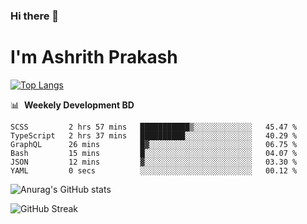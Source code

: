 ### Hi there 👋
# I'm Ashrith Prakash

[![Top Langs](https://github-readme-stats.vercel.app/api/top-langs/?username=xxcheckmatexx&count_private=true&include_all_commits=true&show_icons=true&line_height=20&title_color=FFFFFF&icon_color=FFFFFF&text_color=FFFFFF&bg_color=0D1117&langs_count=8)](https://github.com/anuraghazra/github-readme-stats)

📊 &nbsp;**Weekely Development BD**

<!--START_SECTION:waka-->

```text
SCSS         2 hrs 57 mins   ███████████▒░░░░░░░░░░░░░   45.47 %
TypeScript   2 hrs 37 mins   ██████████░░░░░░░░░░░░░░░   40.29 %
GraphQL      26 mins         █▓░░░░░░░░░░░░░░░░░░░░░░░   06.75 %
Bash         15 mins         █░░░░░░░░░░░░░░░░░░░░░░░░   04.07 %
JSON         12 mins         ▓░░░░░░░░░░░░░░░░░░░░░░░░   03.30 %
YAML         0 secs          ░░░░░░░░░░░░░░░░░░░░░░░░░   00.12 %
```

<!--END_SECTION:waka-->

![Anurag's GitHub stats](https://github-readme-stats.vercel.app/api?username=xxcheckmatexx&count_private=true&show_icons=true&theme=merko)  

![GitHub Streak](http://github-readme-streak-stats.herokuapp.com?user=xxcheckmatexx&theme=merko&hide_border=true&date_format=M%20j%5B%2C%20Y%5D&fire=DD0E0B)
<br/>
